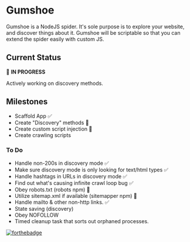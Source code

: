 # Gumshoe

Gumshoe is a NodeJS spider. It's sole purpose is to explore your website, and discover things about it. Gumshoe will be scriptable so that you can extend the spider easily with custom JS. 

## Current Status
:large_blue_diamond: **IN PROGRESS**

Actively working on discovery methods. 

## Milestones
* Scaffold App :white_check_mark:
* Create "Discovery" methods :large_blue_diamond: 
* Create custom script injection :large_blue_diamond: 
* Create crawling scripts

### To Do
* Handle non-200s in discovery mode :white_check_mark:
* Make sure discovery mode is only looking for text/html types :white_check_mark:
* Handle hashtags in URLs in discovery mode :white_check_mark:
* Find out what's causing infinite crawl loop bug :white_check_mark:
* Obey robots.txt (robots npm) :large_blue_diamond:
* Utilize sitemap.xml if available (sitemapper npm) :large_blue_diamond:
* Handle mailto & other non-http links. :white_check_mark:
* State saving (discovery)
* Obey NOFOLLOW
* Timed cleanup task that sorts out orphaned processes.


[![forthebadge](http://forthebadge.com/images/badges/certified-steve-bruhle.svg)](http://forthebadge.com)
